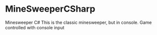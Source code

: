 # MineSweeperCSharp
Minesweeper C#
This is the classic minesweeper, but in console.
Game controlled with console input
